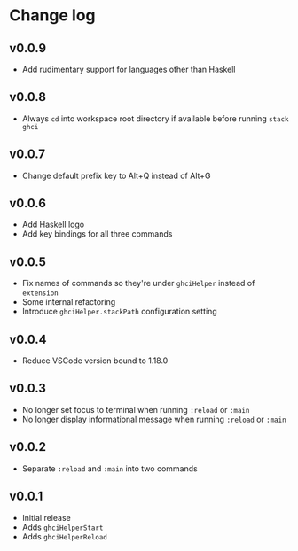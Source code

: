 # Change log

## v0.0.9

* Add rudimentary support for languages other than Haskell

## v0.0.8

* Always `cd` into workspace root directory if available before running `stack ghci`

## v0.0.7

* Change default prefix key to Alt+Q instead of Alt+G

## v0.0.6

* Add Haskell logo
* Add key bindings for all three commands

## v0.0.5

* Fix names of commands so they're under `ghciHelper` instead of `extension`
* Some internal refactoring
* Introduce `ghciHelper.stackPath` configuration setting

## v0.0.4

* Reduce VSCode version bound to 1.18.0

## v0.0.3

* No longer set focus to terminal when running `:reload` or `:main`
* No longer display informational message when running `:reload` or `:main`

## v0.0.2

* Separate `:reload` and `:main` into two commands

## v0.0.1

* Initial release
* Adds `ghciHelperStart`
* Adds `ghciHelperReload`
